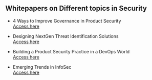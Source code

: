 ## Whitepapers on Different topics in Security

* 4 Ways to Improve Governance in Product Security\
[Access here](https://securityboulevard.com/2021/07/4-ways-to-improve-governance-in-product-security/)

* Designing NextGen Threat Identification Solutions\
[Access here](https://resources.securitycompass.com/whitepapers/designing-nextgen-threat-identification-solutions)

* Building a Product Security Practice in a DevOps World\
[Access here](https://resources.securitycompass.com/whitepapers/building-key-product-security-capabilities)

* Emerging Trends in InfoSec\
[Access here](https://arunp14sec.medium.com/)
